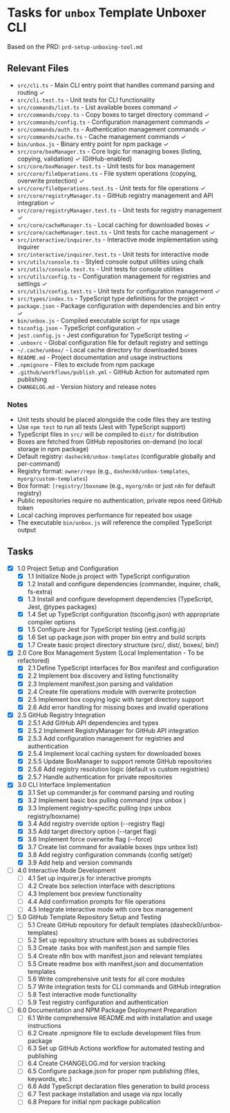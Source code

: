 # Tasks for `unbox` Template Unboxer CLI

Based on the PRD: `prd-setup-unboxing-tool.md`

## Relevant Files

- `src/cli.ts` - Main CLI entry point that handles command parsing and routing ✓
- `src/cli.test.ts` - Unit tests for CLI functionality
- `src/commands/list.ts` - List available boxes command ✓
- `src/commands/copy.ts` - Copy boxes to target directory command ✓
- `src/commands/config.ts` - Configuration management commands ✓
- `src/commands/auth.ts` - Authentication management commands ✓
- `src/commands/cache.ts` - Cache management commands ✓
- `bin/unbox.js` - Binary entry point for npm package ✓
- `src/core/boxManager.ts` - Core logic for managing boxes (listing, copying, validation) ✓ (GitHub-enabled)
- `src/core/boxManager.test.ts` - Unit tests for box management
- `src/core/fileOperations.ts` - File system operations (copying, overwrite protection) ✓
- `src/core/fileOperations.test.ts` - Unit tests for file operations ✓
- `src/core/registryManager.ts` - GitHub registry management and API integration ✓
- `src/core/registryManager.test.ts` - Unit tests for registry management ✓
- `src/core/cacheManager.ts` - Local caching for downloaded boxes ✓
- `src/core/cacheManager.test.ts` - Unit tests for cache management ✓
- `src/interactive/inquirer.ts` - Interactive mode implementation using inquirer
- `src/interactive/inquirer.test.ts` - Unit tests for interactive mode
- `src/utils/console.ts` - Styled console output utilities using chalk
- `src/utils/console.test.ts` - Unit tests for console utilities
- `src/utils/config.ts` - Configuration management for registries and settings ✓
- `src/utils/config.test.ts` - Unit tests for configuration management ✓
- `src/types/index.ts` - TypeScript type definitions for the project ✓
- `package.json` - Package configuration with dependencies and bin entry ✓
- `bin/unbox.js` - Compiled executable script for npx usage
- `tsconfig.json` - TypeScript configuration ✓
- `jest.config.js` - Jest configuration for TypeScript testing ✓
- `.unboxrc` - Global configuration file for default registry and settings
- `~/.cache/unbox/` - Local cache directory for downloaded boxes
- `README.md` - Project documentation and usage instructions
- `.npmignore` - Files to exclude from npm package
- `.github/workflows/publish.yml` - GitHub Action for automated npm publishing
- `CHANGELOG.md` - Version history and release notes

### Notes

- Unit tests should be placed alongside the code files they are testing
- Use `npm test` to run all tests (Jest with TypeScript support)
- TypeScript files in `src/` will be compiled to `dist/` for distribution
- Boxes are fetched from GitHub repositories on-demand (no local storage in npm package)
- Default registry: `dasheck0/unbox-templates` (configurable globally and per-command)
- Registry format: `owner/repo` (e.g., `dasheck0/unbox-templates`, `myorg/custom-templates`)
- Box format: `[registry/]boxname` (e.g., `myorg/n8n` or just `n8n` for default registry)
- Public repositories require no authentication, private repos need GitHub token
- Local caching improves performance for repeated box usage
- The executable `bin/unbox.js` will reference the compiled TypeScript output

## Tasks

- [x] 1.0 Project Setup and Configuration
  - [x] 1.1 Initialize Node.js project with TypeScript configuration
  - [x] 1.2 Install and configure dependencies (commander, inquirer, chalk, fs-extra)
  - [x] 1.3 Install and configure development dependencies (TypeScript, Jest, @types packages)
  - [x] 1.4 Set up TypeScript configuration (tsconfig.json) with appropriate compiler options
  - [x] 1.5 Configure Jest for TypeScript testing (jest.config.js)
  - [x] 1.6 Set up package.json with proper bin entry and build scripts
  - [x] 1.7 Create basic project directory structure (src/, dist/, boxes/, bin/)
- [x] 2.0 Core Box Management System (Local Implementation - To be refactored)
  - [x] 2.1 Define TypeScript interfaces for Box manifest and configuration
  - [x] 2.2 Implement box discovery and listing functionality
  - [x] 2.3 Implement manifest.json parsing and validation
  - [x] 2.4 Create file operations module with overwrite protection
  - [x] 2.5 Implement box copying logic with target directory support
  - [x] 2.6 Add error handling for missing boxes and invalid operations
- [x] 2.5 GitHub Registry Integration
  - [x] 2.5.1 Add GitHub API dependencies and types
  - [x] 2.5.2 Implement RegistryManager for GitHub API integration
  - [x] 2.5.3 Add configuration management for registries and authentication
  - [x] 2.5.4 Implement local caching system for downloaded boxes
  - [x] 2.5.5 Update BoxManager to support remote GitHub repositories
  - [x] 2.5.6 Add registry resolution logic (default vs custom registries)
  - [x] 2.5.7 Handle authentication for private repositories
- [x] 3.0 CLI Interface Implementation
  - [x] 3.1 Set up commander.js for command parsing and routing
  - [x] 3.2 Implement basic box pulling command (npx unbox <boxname>)
  - [x] 3.3 Implement registry-specific pulling (npx unbox registry/boxname)
  - [x] 3.4 Add registry override option (--registry flag)
  - [x] 3.5 Add target directory option (--target flag)
  - [x] 3.6 Implement force overwrite flag (--force)
  - [x] 3.7 Create list command for available boxes (npx unbox list)
  - [x] 3.8 Add registry configuration commands (config set/get)
  - [x] 3.9 Add help and version commands
- [ ] 4.0 Interactive Mode Development
  - [ ] 4.1 Set up inquirer.js for interactive prompts
  - [ ] 4.2 Create box selection interface with descriptions
  - [ ] 4.3 Implement box preview functionality
  - [ ] 4.4 Add confirmation prompts for file operations
  - [ ] 4.5 Integrate interactive mode with core box management
- [ ] 5.0 GitHub Template Repository Setup and Testing
  - [ ] 5.1 Create GitHub repository for default templates (dasheck0/unbox-templates)
  - [ ] 5.2 Set up repository structure with boxes as subdirectories
  - [ ] 5.3 Create .tasks box with manifest.json and sample files
  - [ ] 5.4 Create n8n box with manifest.json and relevant templates
  - [ ] 5.5 Create readme box with manifest.json and documentation templates
  - [ ] 5.6 Write comprehensive unit tests for all core modules
  - [ ] 5.7 Write integration tests for CLI commands and GitHub integration
  - [ ] 5.8 Test interactive mode functionality
  - [ ] 5.9 Test registry configuration and authentication
- [ ] 6.0 Documentation and NPM Package Deployment Preparation
  - [ ] 6.1 Write comprehensive README.md with installation and usage instructions
  - [ ] 6.2 Create .npmignore file to exclude development files from package
  - [ ] 6.3 Set up GitHub Actions workflow for automated testing and publishing
  - [ ] 6.4 Create CHANGELOG.md for version tracking
  - [ ] 6.5 Configure package.json for proper npm publishing (files, keywords, etc.)
  - [ ] 6.6 Add TypeScript declaration files generation to build process
  - [ ] 6.7 Test package installation and usage via npx locally
  - [ ] 6.8 Prepare for initial npm package publication
